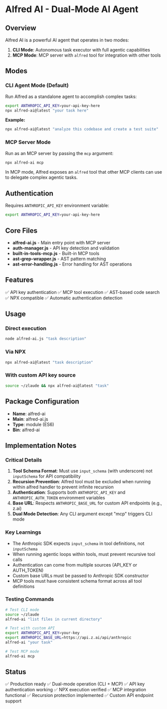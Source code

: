 # Alfred AI - Dual-Mode AI Agent

## Overview
Alfred AI is a powerful AI agent that operates in two modes:
1. **CLI Mode**: Autonomous task executor with full agentic capabilities
2. **MCP Mode**: MCP server with `alfred` tool for integration with other tools

## Modes

### CLI Agent Mode (Default)
Run Alfred as a standalone agent to accomplish complex tasks:

```bash
export ANTHROPIC_API_KEY=your-api-key-here
npx alfred-ai@latest "your task here"
```

**Example:**
```bash
npx alfred-ai@latest "analyze this codebase and create a test suite"
```

### MCP Server Mode
Run as an MCP server by passing the `mcp` argument:

```bash
npx alfred-ai mcp
```

In MCP mode, Alfred exposes an `alfred` tool that other MCP clients can use to delegate complex agentic tasks.

## Authentication
Requires `ANTHROPIC_API_KEY` environment variable:

```bash
export ANTHROPIC_API_KEY=your-api-key-here
```

## Core Files
- **alfred-ai.js** - Main entry point with MCP server
- **auth-manager.js** - API key detection and validation
- **built-in-tools-mcp.js** - Built-in MCP tools
- **ast-grep-wrapper.js** - AST pattern matching
- **ast-error-handling.js** - Error handling for AST operations

## Features
✅ API key authentication
✅ MCP tool execution
✅ AST-based code search
✅ NPX compatible
✅ Automatic authentication detection

## Usage

### Direct execution
```bash
node alfred-ai.js "task description"
```

### Via NPX
```bash
npx alfred-ai@latest "task description"
```

### With custom API key source
```bash
source ~/zlaude && npx alfred-ai@latest "task"
```

## Package Configuration
- **Name**: alfred-ai
- **Main**: alfred-ai.js
- **Type**: module (ES6)
- **Bin**: alfred-ai

## Implementation Notes

### Critical Details
1. **Tool Schema Format**: Must use `input_schema` (with underscore) not `inputSchema` for API compatibility
2. **Recursion Prevention**: Alfred tool must be excluded when running within alfred handler to prevent infinite recursion
3. **Authentication**: Supports both `ANTHROPIC_API_KEY` and `ANTHROPIC_AUTH_TOKEN` environment variables
4. **Base URL**: Respects `ANTHROPIC_BASE_URL` for custom API endpoints (e.g., z.ai)
5. **Dual Mode Detection**: Any CLI argument except "mcp" triggers CLI mode

### Key Learnings
- The Anthropic SDK expects `input_schema` in tool definitions, not `inputSchema`
- When running agentic loops within tools, must prevent recursive tool calls
- Authentication can come from multiple sources (API_KEY or AUTH_TOKEN)
- Custom base URLs must be passed to Anthropic SDK constructor
- MCP tools must have consistent schema format across all tool definitions

### Testing Commands
```bash
# Test CLI mode
source ~/zlaude
alfred-ai "list files in current directory"

# Test with custom API
export ANTHROPIC_API_KEY=your-key
export ANTHROPIC_BASE_URL=https://api.z.ai/api/anthropic
alfred-ai "your task"

# Test MCP mode
alfred-ai mcp
```

## Status
✅ Production ready
✅ Dual-mode operation (CLI + MCP)
✅ API key authentication working
✅ NPX execution verified
✅ MCP integration functional
✅ Recursion protection implemented
✅ Custom API endpoint support
